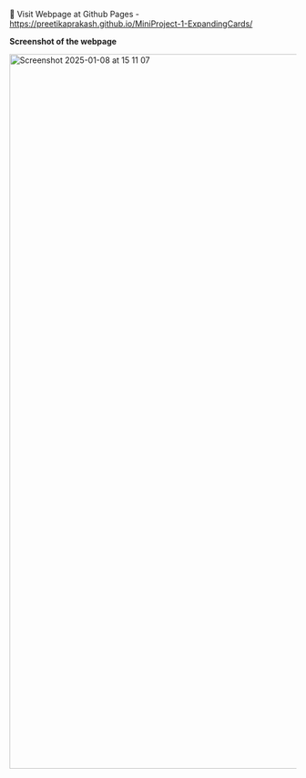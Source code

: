 📍 Visit Webpage at Github Pages - https://preetikaprakash.github.io/MiniProject-1-ExpandingCards/

**Screenshot of the webpage**

<img width="1255" alt="Screenshot 2025-01-08 at 15 11 07" src="https://github.com/user-attachments/assets/575c3383-66c3-4de0-b3e0-f0f19388e3a3" />

